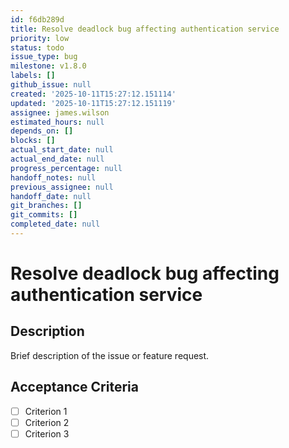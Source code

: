 ```yaml
---
id: f6db289d
title: Resolve deadlock bug affecting authentication service
priority: low
status: todo
issue_type: bug
milestone: v1.8.0
labels: []
github_issue: null
created: '2025-10-11T15:27:12.151114'
updated: '2025-10-11T15:27:12.151119'
assignee: james.wilson
estimated_hours: null
depends_on: []
blocks: []
actual_start_date: null
actual_end_date: null
progress_percentage: null
handoff_notes: null
previous_assignee: null
handoff_date: null
git_branches: []
git_commits: []
completed_date: null
---
```


# Resolve deadlock bug affecting authentication service

## Description

Brief description of the issue or feature request.

## Acceptance Criteria

- [ ] Criterion 1
- [ ] Criterion 2
- [ ] Criterion 3